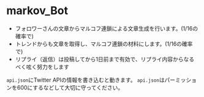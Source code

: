 # markov_Bot

- フォロワーさんの文章からマルコフ連鎖による文章生成を行います。(1/16の確率で)
- トレンドからも文章を取得し、マルコフ連鎖の材料にします。(1/16の確率で)
- リプライ（返信）は投稿してから1日前まで有効で、リプライ内容からなるべく呟く努力をします

`api.json`にTwitter APIの情報を書き込むと動きます。
`api.json`はパーミッションを600にするなどして大切に守ってください。
